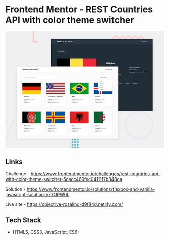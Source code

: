 # Frontend Mentor - REST Countries API with color theme switcher

![Design preview for the REST Countries API with color theme switcher coding challenge](./design/desktop-preview.jpg)

## Links
Challenge - https://www.frontendmentor.io/challenges/rest-countries-api-with-color-theme-switcher-5cacc469fec04111f7b848ca

Solution - https://www.frontendmentor.io/solutions/flexbox-and-vanilla-javascript-solution-v7rOlPW0L

Live site - https://objective-rosalind-d9f84d.netlify.com/

## Tech Stack
- HTML5, CSS3, JavaScript, ES6+
